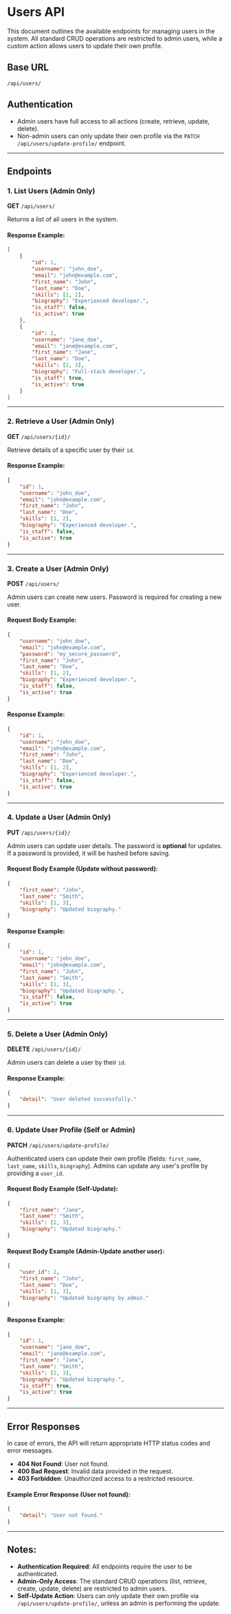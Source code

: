 # Users API

This document outlines the available endpoints for managing users in the system. All standard CRUD operations are restricted to admin users, while a custom action allows users to update their own profile.

## Base URL

```
/api/users/
```

## Authentication

- Admin users have full access to all actions (create, retrieve, update, delete).
- Non-admin users can only update their own profile via the `PATCH /api/users/update-profile/` endpoint.

---

## Endpoints

### 1. **List Users** (Admin Only)

**GET** `/api/users/`

Returns a list of all users in the system.

#### Response Example:

```json
[
    {
        "id": 1,
        "username": "john_doe",
        "email": "john@example.com",
        "first_name": "John",
        "last_name": "Doe",
        "skills": [1, 2],
        "biography": "Experienced developer.",
        "is_staff": false,
        "is_active": true
    },
    {
        "id": 2,
        "username": "jane_doe",
        "email": "jane@example.com",
        "first_name": "Jane",
        "last_name": "Doe",
        "skills": [2, 3],
        "biography": "Full-stack developer.",
        "is_staff": true,
        "is_active": true
    }
]
```

---

### 2. **Retrieve a User** (Admin Only)

**GET** `/api/users/{id}/`

Retrieve details of a specific user by their `id`.

#### Response Example:

```json
{
    "id": 1,
    "username": "john_doe",
    "email": "john@example.com",
    "first_name": "John",
    "last_name": "Doe",
    "skills": [1, 2],
    "biography": "Experienced developer.",
    "is_staff": false,
    "is_active": true
}
```

---

### 3. **Create a User** (Admin Only)

**POST** `/api/users/`

Admin users can create new users. Password is required for creating a new user.

#### Request Body Example:

```json
{
    "username": "john_doe",
    "email": "john@example.com",
    "password": "my_secure_password",
    "first_name": "John",
    "last_name": "Doe",
    "skills": [1, 2],
    "biography": "Experienced developer.",
    "is_staff": false,
    "is_active": true
}
```

#### Response Example:

```json
{
    "id": 1,
    "username": "john_doe",
    "email": "john@example.com",
    "first_name": "John",
    "last_name": "Doe",
    "skills": [1, 2],
    "biography": "Experienced developer.",
    "is_staff": false,
    "is_active": true
}
```

---

### 4. **Update a User** (Admin Only)

**PUT** `/api/users/{id}/`

Admin users can update user details. The password is **optional** for updates. If a password is provided, it will be hashed before saving.

#### Request Body Example (Update without password):

```json
{
    "first_name": "John",
    "last_name": "Smith",
    "skills": [1, 3],
    "biography": "Updated biography."
}
```

#### Response Example:

```json
{
    "id": 1,
    "username": "john_doe",
    "email": "john@example.com",
    "first_name": "John",
    "last_name": "Smith",
    "skills": [1, 3],
    "biography": "Updated biography.",
    "is_staff": false,
    "is_active": true
}
```

---

### 5. **Delete a User** (Admin Only)

**DELETE** `/api/users/{id}/`

Admin users can delete a user by their `id`.

#### Response Example:

```json
{
    "detail": "User deleted successfully."
}
```

---

### 6. **Update User Profile** (Self or Admin)

**PATCH** `/api/users/update-profile/`

Authenticated users can update their own profile (fields: `first_name`, `last_name`, `skills`, `biography`). Admins can update any user's profile by providing a `user_id`.

#### Request Body Example (Self-Update):

```json
{
    "first_name": "Jane",
    "last_name": "Smith",
    "skills": [2, 3],
    "biography": "Updated biography."
}
```

#### Request Body Example (Admin-Update another user):

```json
{
    "user_id": 2,
    "first_name": "John",
    "last_name": "Doe",
    "skills": [1, 3],
    "biography": "Updated biography by admin."
}
```

#### Response Example:

```json
{
    "id": 1,
    "username": "jane_doe",
    "email": "jane@example.com",
    "first_name": "Jane",
    "last_name": "Smith",
    "skills": [2, 3],
    "biography": "Updated biography.",
    "is_staff": true,
    "is_active": true
}
```

---

## Error Responses

In case of errors, the API will return appropriate HTTP status codes and error messages.

- **404 Not Found**: User not found.
- **400 Bad Request**: Invalid data provided in the request.
- **403 Forbidden**: Unauthorized access to a restricted resource.

#### Example Error Response (User not found):

```json
{
    "detail": "User not found."
}
```

---

## Notes:

- **Authentication Required**: All endpoints require the user to be authenticated.
- **Admin-Only Access**: The standard CRUD operations (list, retrieve, create, update, delete) are restricted to admin users.
- **Self-Update Action**: Users can only update their own profile via `/api/users/update-profile/`, unless an admin is performing the update.